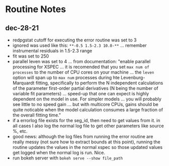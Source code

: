 # Routine Notes
## dec-28-21
* redpgstat cutoff for executing the error routine was set to 3 
* ignored was used like this: ```**-0.5 1.5-2.3 10.0-**``` ... remember instrumental residuals in 1.5-2.3 range
* fit was set to 250
* parallel leven was set to 4 ... from documentation: "enable parallel processing for XSPEC ... it is recomended that you set ```max num of processes``` to the number of CPU cores on your machine ... the ```leven``` option will span up to ```max num``` processes during hte Levenburg-Marquardt fitting, specifically to perform the N independent calculations of the parameter first-order partial derivatives (N being the number of variable fit parameters) ... speed-up that one can expect is highly dependent on the model in use. For simpler models ... you will probably see little to no speed gain ... but with multicore CPUs, gains should be quite noticable when the model calculation consumes a large fraction of the overall fitting time."
* if a errorlog file exists for the seg_id, then need to get values from it. in all cases I also log the normal log file to get other parameters like source %, etc. 
* good news: although the log files from running the error routine are really messy (not sure how to extract bounds at this point), running the routine updates the values in the normal xspec so those updated values get logged when the normal log is run. Nice. 
* run bokeh server with ```bokeh serve --show file_path``` 